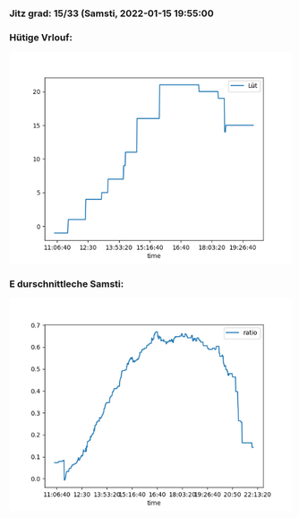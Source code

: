 ### Jitz grad: 15/33 (Samsti, 2022-01-15 19:55:00

### Hütige Vrlouf:
![Graph](Today.png)

### E durschnittleche Samsti:
![Graph](Samsti.png)